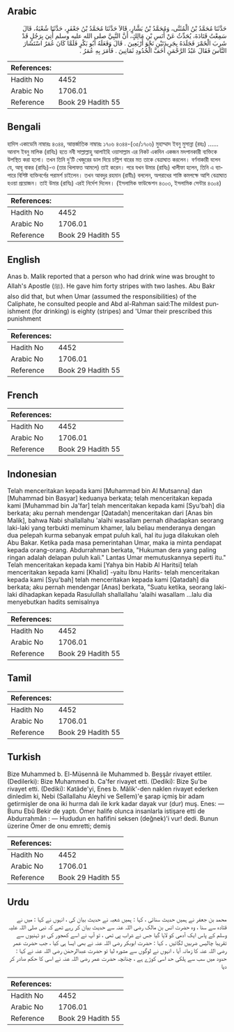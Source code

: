 ## Arabic


<div dir="rtl" lang="ar" style={{fontSize:'larger',backgroundColor:'#f8f9fa',padding:20}}>
حَدَّثَنَا مُحَمَّدُ بْنُ الْمُثَنَّى، وَمُحَمَّدُ بْنُ بَشَّارٍ، قَالاَ حَدَّثَنَا مُحَمَّدُ بْنُ جَعْفَرٍ، حَدَّثَنَا شُعْبَةُ، قَالَ سَمِعْتُ قَتَادَةَ، يُحَدِّثُ عَنْ أَنَسِ بْنِ مَالِكٍ، أَنَّ النَّبِيَّ صلى الله عليه وسلم أُتِيَ بِرَجُلٍ قَدْ شَرِبَ الْخَمْرَ فَجَلَدَهُ بِجَرِيدَتَيْنِ نَحْوَ أَرْبَعِينَ ‏.‏ قَالَ وَفَعَلَهُ أَبُو بَكْرٍ فَلَمَّا كَانَ عُمَرُ اسْتَشَارَ النَّاسَ فَقَالَ عَبْدُ الرَّحْمَنِ أَخَفَّ الْحُدُودِ ثَمَانِينَ ‏.‏ فَأَمَرَ بِهِ عُمَرُ ‏.‏
</div>
<div style={{backgroundColor:'#f8f9fa',padding:20, marginBottom: 10}}><table> <thead> <tr> <th>References:</th> <th></th> </tr> </thead> <tbody><tr><td>Hadith No</td><td>4452</td></tr><tr><td>Arabic No</td><td>1706.01</td></tr><tr><td>Reference</td><td>Book 29 Hadith 55</td></tr></tbody></table></div>

## Bengali


<div dir="ltr" lang="bn" style={{fontSize:'larger',backgroundColor:'#f8f9fa',padding:20}}>
হাদিস একাডেমি নাম্বারঃ ৪৩৪৪, আন্তর্জাতিক নাম্বারঃ ১৭০৬ ৪৩৪৪-(৩৫/১৭০৬) মুহাম্মাদ ইবনু মুসান্না (রহঃ) ...... আনাস ইবনু মালিক (রাযিঃ) হতে নবী সাল্লাল্লাহু আলাইহি ওয়াসাল্লাম এর নিকট একদিন একজন মদপানকারী ব্যক্তিকে উপস্থিত করা হলো। তখন তিনি দু'টি খেজুরের ডাল দিয়ে চল্লিশ বারের মত তাকে বেত্ৰাঘাত করলেন। বর্ণনাকারী বলেন যে, আবূ বাকর (রাযিঃ)-ও (তার খিলাফত আমলে) তাই করেন। পরে যখন উমার (রাযিঃ) খালীফা হলেন, তিনি এ ব্যাপারে বিশিষ্ট ব্যক্তিবর্গের পরামর্শ চাইলেন। তখন আবদুর রহমান (রাযীঃ) বললেন, অপরাধের শাস্তি কমপক্ষে আশি বেত্ৰাঘাত হওয়া প্রয়োজন। তাই উমার (রাযিঃ) এরই নির্দেশ দিলেন। (ইসলামিক ফাউন্ডেশন ৪৩০৩, ইসলামিক সেন্টার ৪৩০৪)
</div>
<div style={{backgroundColor:'#f8f9fa',padding:20, marginBottom: 10}}><table> <thead> <tr> <th>References:</th> <th></th> </tr> </thead> <tbody><tr><td>Hadith No</td><td>4452</td></tr><tr><td>Arabic No</td><td>1706.01</td></tr><tr><td>Reference</td><td>Book 29 Hadith 55</td></tr></tbody></table></div>

## English


<div dir="ltr" lang="en" style={{fontSize:'larger',backgroundColor:'#f8f9fa',padding:20}}>
Anas b. Malik reported that a person who had drink wine was brought to Allah's Apostle (ﷺ). He gave him forty stripes with two lashes. Abu Bakr also did that, but when Umar (assumed the responsibilities) of the Caliphate, he consulted people and Abd al-Rahman said:The mildest punishment (for drinking) is eighty (stripes) and 'Umar their prescribed this punishment
</div>
<div style={{backgroundColor:'#f8f9fa',padding:20, marginBottom: 10}}><table> <thead> <tr> <th>References:</th> <th></th> </tr> </thead> <tbody><tr><td>Hadith No</td><td>4452</td></tr><tr><td>Arabic No</td><td>1706.01</td></tr><tr><td>Reference</td><td>Book 29 Hadith 55</td></tr></tbody></table></div>

## French


<div dir="ltr" lang="fr" style={{fontSize:'larger',backgroundColor:'#f8f9fa',padding:20}}>

</div>
<div style={{backgroundColor:'#f8f9fa',padding:20, marginBottom: 10}}><table> <thead> <tr> <th>References:</th> <th></th> </tr> </thead> <tbody><tr><td>Hadith No</td><td>4452</td></tr><tr><td>Arabic No</td><td>1706.01</td></tr><tr><td>Reference</td><td>Book 29 Hadith 55</td></tr></tbody></table></div>

## Indonesian


<div dir="ltr" lang="id" style={{fontSize:'larger',backgroundColor:'#f8f9fa',padding:20}}>
Telah menceritakan kepada kami [Muhammad bin Al Mutsanna] dan [Muhammad bin Basyar] keduanya berkata; telah menceritakan kepada kami [Muhammad bin Ja'far] telah menceritakan kepada kami [Syu'bah] dia berkata; aku pernah mendengar [Qatadah] menceritakan dari [Anas bin Malik], bahwa Nabi shallallahu 'alaihi wasallam pernah dihadapkan seorang laki-laki yang terbukti meminum khamer, lalu beliau menderanya dengan dua pelepah kurma sebanyak empat puluh kali, hal itu juga dilakukan oleh Abu Bakar. Ketika pada masa pemerintahan Umar, maka ia minta pendapat kepada orang-orang. Abdurrahman berkata, "Hukuman dera yang paling ringan adalah delapan puluh kali." Lantas Umar memutuskannya seperti itu." Telah menceritakan kepada kami [Yahya bin Habib Al Haritsi] telah menceritakan kepada kami [Khalid] -yaitu Ibnu Harits- telah menceritakan kepada kami [Syu'bah] telah menceritakan kepada kami [Qatadah] dia berkata; aku pernah mendengar [Anas] berkata, "Suatu ketika, seorang laki-laki dihadapkan kepada Rasulullah shallallahu 'alaihi wasallam …lalu dia menyebutkan hadits semisalnya
</div>
<div style={{backgroundColor:'#f8f9fa',padding:20, marginBottom: 10}}><table> <thead> <tr> <th>References:</th> <th></th> </tr> </thead> <tbody><tr><td>Hadith No</td><td>4452</td></tr><tr><td>Arabic No</td><td>1706.01</td></tr><tr><td>Reference</td><td>Book 29 Hadith 55</td></tr></tbody></table></div>

## Tamil


<div dir="ltr" lang="ta" style={{fontSize:'larger',backgroundColor:'#f8f9fa',padding:20}}>

</div>
<div style={{backgroundColor:'#f8f9fa',padding:20, marginBottom: 10}}><table> <thead> <tr> <th>References:</th> <th></th> </tr> </thead> <tbody><tr><td>Hadith No</td><td>4452</td></tr><tr><td>Arabic No</td><td>1706.01</td></tr><tr><td>Reference</td><td>Book 29 Hadith 55</td></tr></tbody></table></div>

## Turkish


<div dir="ltr" lang="tr" style={{fontSize:'larger',backgroundColor:'#f8f9fa',padding:20}}>
Bize Muhammed b. El-Müsennâ ile Muhammed b. Beşşâr rivayet ettiler. (Dedilerki): Bize Muhammed b. Ca'fer rivayet etti. (Dediki): Bize Şu'be rivayet etti. (Dediki): Katâde'yi, Enes b. Mâlik'-den naklen rivayet ederken dinledim ki, Nebi (Sallallahu Aleyhi ve Sellem)'e şarap içmiş bir adam getirmişler de ona iki hurma dalı ile kırk kadar dayak vur (dur) muş. Enes: — Bunu Ebû Bekir de yaptı. Ömer halife olunca insanlarla istişare etti de Abdurrahmân : — Hududun en hafifini seksen (değnek)'i vur! dedi. Bunun üzerine Ömer de onu emretti; demiş
</div>
<div style={{backgroundColor:'#f8f9fa',padding:20, marginBottom: 10}}><table> <thead> <tr> <th>References:</th> <th></th> </tr> </thead> <tbody><tr><td>Hadith No</td><td>4452</td></tr><tr><td>Arabic No</td><td>1706.01</td></tr><tr><td>Reference</td><td>Book 29 Hadith 55</td></tr></tbody></table></div>

## Urdu


<div dir="rtl" lang="ur" style={{fontSize:'larger',backgroundColor:'#f8f9fa',padding:20}}>
محمد بن جعفر نے ہمیں حدیث سنائی ، کہا : ہمیں شعبہ نے حدیث بیان کی ، انہوں نے کہا : میں نے قتادہ سے سنا ، وہ حضرت انس بن مالک رضی اللہ عنہ سے حدیث بیان کر رہے تھے کہ نبی صلی اللہ علیہ وسلم کے پاس ایک آدمی کو لایا گیا جس نے شراب پی تھی ، تو آپ نے اسے کھجور کی دو ٹہنیوں سے تقریبا چالیس ضربیں لگائیں ۔ کہا : حضرت ابوبکر رضی اللہ عنہ نے بھی ایسا ہی کیا ، جب حضرت عمر رضی اللہ عنہ کا زمانہ آیا ، انہوں نے لوگوں سے مشورہ لیا تو حضرت عبدالرحمٰن رضی اللہ عنہ نے کہا : حدود میں سب سے ہلکی حد اسی کوڑے ہے ، چنانچہ حضرت عمر رضی اللہ عنہ نے اسی کا حکم صادر کر دیا
</div>
<div style={{backgroundColor:'#f8f9fa',padding:20, marginBottom: 10}}><table> <thead> <tr> <th>References:</th> <th></th> </tr> </thead> <tbody><tr><td>Hadith No</td><td>4452</td></tr><tr><td>Arabic No</td><td>1706.01</td></tr><tr><td>Reference</td><td>Book 29 Hadith 55</td></tr></tbody></table></div>